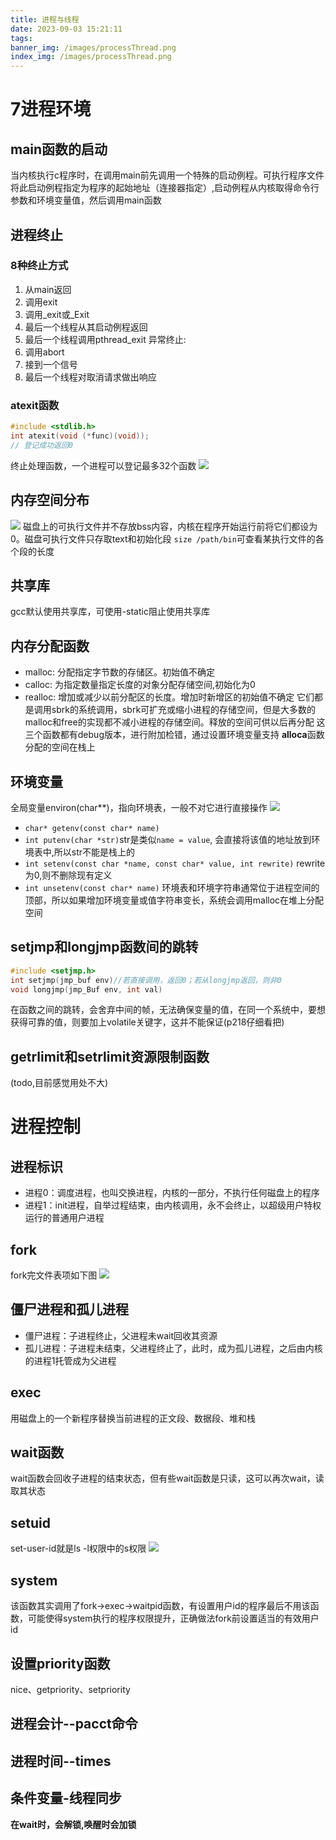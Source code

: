 ```yaml
---
title: 进程与线程
date: 2023-09-03 15:21:11
tags:
banner_img: /images/processThread.png
index_img: /images/processThread.png
---
```

# 7进程环境
## main函数的启动
当内核执行c程序时，在调用main前先调用一个特殊的启动例程。可执行程序文件将此启动例程指定为程序的起始地址（连接器指定）,启动例程从内核取得命令行参数和环境变量值，然后调用main函数
## 进程终止
### 8种终止方式
1. 从main返回
2. 调用exit
3. 调用_exit或_Exit
4. 最后一个线程从其启动例程返回
5. 最后一个线程调用pthread_exit
异常终止:
6. 调用abort
7. 接到一个信号
8. 最后一个线程对取消请求做出响应
### atexit函数
```C
#include <stdlib.h>
int atexit(void (*func)(void));
// 登记成功返回0
```
终止处理函数，一个进程可以登记最多32个函数
![](/images/exit.png)
## 内存空间分布
![](/images/memory_struct.png)
磁盘上的可执行文件并不存放bss内容，内核在程序开始运行前将它们都设为0。磁盘可执行文件只存取text和初始化段
`size /path/bin`可查看某执行文件的各个段的长度
## 共享库
gcc默认使用共享库，可使用-static阻止使用共享库
## 内存分配函数
- malloc: 分配指定字节数的存储区。初始值不确定
- calloc: 为指定数量指定长度的对象分配存储空间,初始化为0
- realloc: 增加或减少以前分配区的长度。增加时新增区的初始值不确定
它们都是调用sbrk的系统调用，sbrk可扩充或缩小进程的存储空间，但是大多数的malloc和free的实现都不减小进程的存储空间。释放的空间可供以后再分配
这三个函数都有debug版本，进行附加检错，通过设置环境变量支持
**alloca**函数分配的空间在栈上
## 环境变量
全局变量environ(char**)，指向环境表，一般不对它进行直接操作
![](/images/environ.png)
- `char* getenv(const char* name)`
- `int putenv(char *str)`str是类似`name = value`, 会直接将该值的地址放到环境表中,所以str不能是栈上的
- `int setenv(const char *name, const char* value, int rewrite)` rewrite为0,则不删除现有定义
- `int unsetenv(const char* name)`
环境表和环境字符串通常位于进程空间的顶部，所以如果增加环境变量或值字符串变长，系统会调用malloc在堆上分配空间
## setjmp和longjmp函数间的跳转
```C
#include <setjmp.h>
int setjmp(jmp_buf env)//若直接调用，返回0；若从longjmp返回，则非0
void longjmp(jmp_Buf env, int val)
```
在函数之间的跳转，会舍弃中间的帧，无法确保变量的值，在同一个系统中，要想获得可靠的值，则要加上volatile关键字，这并不能保证(p218仔细看把)
## getrlimit和setrlimit资源限制函数
(todo,目前感觉用处不大)
# 进程控制
## 进程标识
- 进程0：调度进程，也叫交换进程，内核的一部分，不执行任何磁盘上的程序
- 进程1：init进程，自举过程结束，由内核调用，永不会终止，以超级用户特权运行的普通用户进程
## fork
fork完文件表项如下图
![](/images/fd.png)
## 僵尸进程和孤儿进程
- 僵尸进程：子进程终止，父进程未wait回收其资源
- 孤儿进程：子进程未结束，父进程终止了，此时，成为孤儿进程，之后由内核的进程1托管成为父进程
## exec
用磁盘上的一个新程序替换当前进程的正文段、数据段、堆和栈
## wait函数
wait函数会回收子进程的结束状态，但有些wait函数是只读，这可以再次wait，读取其状态
## setuid
set-user-id就是ls -l权限中的s权限
![](/images/uid.png)
## system
该函数其实调用了fork->exec->waitpid函数，有设置用户id的程序最后不用该函数，可能使得system执行的程序权限提升，正确做法fork前设置适当的有效用户id
## 设置priority函数
nice、getpriority、setpriority
## 进程会计--pacct命令
## 进程时间--times

## 条件变量-线程同步
**在wait时，会解锁,唤醒时会加锁**

